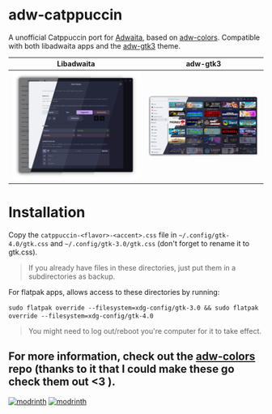 # adw-catppuccin
 A unofficial Catppuccin port for [Adwaita](https://gnome.pages.gitlab.gnome.org/libadwaita), based on [adw-colors](https://github.com/lassekongo83/adw-colors). Compatible with both libadwaita apps and the [adw-gtk3](https://github.com/lassekongo83/adw-gtk3) theme.

| Libadwaita | adw-gtk3 |
|:----------:| :-------:|
| ![libadwaita](./assets/preview.webp) | ![adw-gtk3](./assets/adw-gtk3.webp) |

 # Installation

 Copy the `catppuccin-<flavor>-<accent>.css` file in  `~/.config/gtk-4.0/gtk.css` and `~/.config/gtk-3.0/gtk.css` (don't forget to rename it to gtk.css).
 >If you already have files in these directories, just put them in a subdirectories as backup.

For flatpak apps, allows access to these directories by running:
```
sudo flatpak override --filesystem=xdg-config/gtk-3.0 && sudo flatpak override --filesystem=xdg-config/gtk-4.0
```
>You might need to log out/reboot you're computer for it to take effect.

## For more information, check out the [adw-colors](https://github.com/lassekongo83/adw-colors) repo (thanks to it that I could make these go check them out <3 ).

[<img alt="modrinth" height="56" src="https://cdn.jsdelivr.net/npm/@intergrav/devins-badges@3/assets/cozy/available/github_vector.svg">](https://github.com/claymorwan/adw-catppuccin)
[<img alt="modrinth" height="56" src="https://cdn.jsdelivr.net/npm/@intergrav/devins-badges@3/assets/cozy/available/codeberg_vector.svg">](https://codeberg.org/claymorwan/adw-catppuccin)
